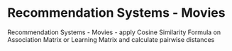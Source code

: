 # Recommendation Systems - Movies
 Recommendation Systems - Movies - apply Cosine Similarity Formula on Association Matrix or Learning Matrix and calculate pairwise distances
